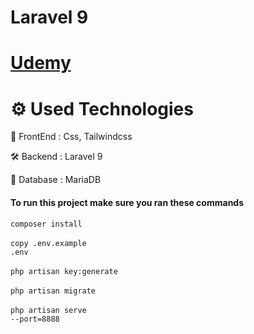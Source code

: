 # Laravel 9

# [Udemy](https://www.udemy.com/course/curso-laravel-crea-aplicaciones-y-sitios-web-con-php-y-mvc)<br />

<!-- [DEMO](https://www.youtube.com/watch?v=mitM_HCj-Sk) <br />
[DEMO - File Sharing](https://www.youtube.com/watch?v=cTfSEcbLh1Y) -->

# ⚙️ Used Technologies

💅 FrontEnd : Css, Tailwindcss

🛠 Backend : Laravel 9

💾 Database : MariaDB

<!-- ☁️ Deployment : Github -->

#### To run this project make sure you ran these commands
<code>composer install</code><br><br>
<code>copy .env.example .env</code><br><br>
<code>php artisan key:generate</code><br><br>
<code>php artisan migrate</code><br><br>
<code>php artisan serve --port=8888</code><br><br>
<!-- <code>php artisan storage:link</code><br><br> -->
<!-- now you can visit localhost:3000 and see the project -->

<!-- To generate users, commets, posts, etc. <br>
<code>php artisan db:seed</code> -->


### 
